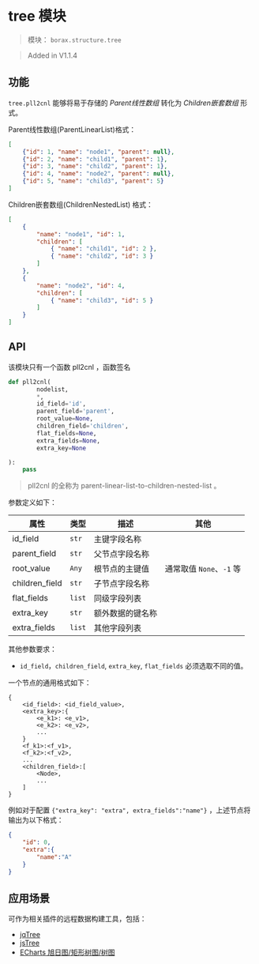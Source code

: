 # tree 模块

> 模块： `borax.structure.tree`

> Added in V1.1.4

## 功能

`tree.pll2cnl` 能够将易于存储的 *Parent线性数组* 转化为 *Children嵌套数组* 形式。


Parent线性数组(ParentLinearList)格式：
```json
[
    {"id": 1, "name": "node1", "parent": null},
    {"id": 2, "name": "child1", "parent": 1},
    {"id": 3, "name": "child2", "parent": 1},
    {"id": 4, "name": "node2", "parent": null},
    {"id": 5, "name": "child3", "parent": 5}
]
```


Children嵌套数组(ChildrenNestedList) 格式：

```json
[
    {
        "name": "node1", "id": 1,
        "children": [
            { "name": "child1", "id": 2 },
            { "name": "child2", "id": 3 }
        ]
    },
    {
        "name": "node2", "id": 4,
        "children": [
            { "name": "child3", "id": 5 }
        ]
    }
]
```

## API

该模块只有一个函数 pll2cnl ，函数签名


```python
def pll2cnl(
        nodelist,
        *,
        id_field='id',
        parent_field='parent',
        root_value=None,
        children_field='children',
        flat_fields=None,
        extra_fields=None,
        extra_key=None

):
    pass
```

> pll2cnl 的全称为 parent-linear-list-to-children-nested-list 。

参数定义如下：

| 属性 | 类型 | 描述 | 其他 |
| ------ | ------ | ------ | ------ |
| id_field | `str` | 主键字段名称  | |
| parent_field | `str` | 父节点字段名称 | |
| root_value | `Any` | 根节点的主键值 | 通常取值 `None`、`-1` 等 |
| children_field | `str` | 子节点字段名称 | |
| flat_fields | `list` | 同级字段列表 | |
| extra_key | `str` | 额外数据的键名称 | |
| extra_fields | `list` | 其他字段列表 | |

其他参数要求：

- `id_field`，`children_field`, `extra_key`, `flat_fields` 必须选取不同的值。

一个节点的通用格式如下：

```
{
    <id_field>: <id_field_value>,
    <extra_key>:{
        <e_k1>: <e_v1>,
        <e_k2>: <e_v2>,
        ...
    }
    <f_k1>:<f_v1>,
    <f_k2>:<f_v2>,
    ...
    <children_field>:[
        <Node>,
        ...
    ]
}
```

例如对于配置 `{"extra_key": "extra", extra_fields":"name"}` ，上述节点将输出为以下格式：

```json
{
    "id": 0,
    "extra":{
        "name":"A"
    }
}
```

## 应用场景

可作为相关插件的远程数据构建工具，包括：

- [jqTree](http://mbraak.github.io/jqTree/)
- [jsTree](https://www.jstree.com/)
- [ECharts 旭日图/矩形树图/树图](http://echarts.baidu.com/)

